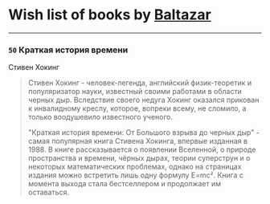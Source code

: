 # Wish list of books by [Baltazar](https://plus.google.com/+ИльяГрек)
---

### `50` Краткая история времени
Стивен Хокинг
> Стивен Хокинг - человек-легенда, английский физик-теоретик и популяризатор науки, известный своими работами в области черных дыр. Вследствие своего недуга Хокинг оказался прикован к инвалидному креслу, которое, вопреки всему, не сломило, а только воодушевило известного ученого.
> 
> "Краткая история времени: От Большого взрыва до черных дыр" - самая популярная книга Стивена Хокинга, впервые изданная в 1988. В книге рассказывается о появлении Вселенной, о природе пространства и времени, чёрных дырах, теории суперструн и о некоторых математических проблемах, однако на страницах издания можно встретить лишь одну формулу E=mc². Книга с момента выхода стала бестселлером и продолжает им оставаться.

